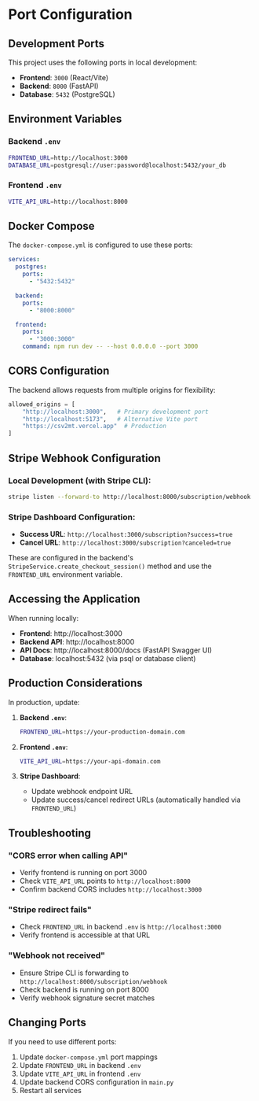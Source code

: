# Port Configuration

## Development Ports

This project uses the following ports in local development:

- **Frontend**: `3000` (React/Vite)
- **Backend**: `8000` (FastAPI)
- **Database**: `5432` (PostgreSQL)

## Environment Variables

### Backend `.env`
```bash
FRONTEND_URL=http://localhost:3000
DATABASE_URL=postgresql://user:password@localhost:5432/your_db
```

### Frontend `.env`
```bash
VITE_API_URL=http://localhost:8000
```

## Docker Compose

The `docker-compose.yml` is configured to use these ports:

```yaml
services:
  postgres:
    ports:
      - "5432:5432"

  backend:
    ports:
      - "8000:8000"

  frontend:
    ports:
      - "3000:3000"
    command: npm run dev -- --host 0.0.0.0 --port 3000
```

## CORS Configuration

The backend allows requests from multiple origins for flexibility:

```python
allowed_origins = [
    "http://localhost:3000",   # Primary development port
    "http://localhost:5173",   # Alternative Vite port
    "https://csv2mt.vercel.app"  # Production
]
```

## Stripe Webhook Configuration

### Local Development (with Stripe CLI):
```bash
stripe listen --forward-to http://localhost:8000/subscription/webhook
```

### Stripe Dashboard Configuration:
- **Success URL**: `http://localhost:3000/subscription?success=true`
- **Cancel URL**: `http://localhost:3000/subscription?canceled=true`

These are configured in the backend's `StripeService.create_checkout_session()` method and use the `FRONTEND_URL` environment variable.

## Accessing the Application

When running locally:

- **Frontend**: http://localhost:3000
- **Backend API**: http://localhost:8000
- **API Docs**: http://localhost:8000/docs (FastAPI Swagger UI)
- **Database**: localhost:5432 (via psql or database client)

## Production Considerations

In production, update:

1. **Backend `.env`**:
   ```bash
   FRONTEND_URL=https://your-production-domain.com
   ```

2. **Frontend `.env`**:
   ```bash
   VITE_API_URL=https://your-api-domain.com
   ```

3. **Stripe Dashboard**:
   - Update webhook endpoint URL
   - Update success/cancel redirect URLs (automatically handled via `FRONTEND_URL`)

## Troubleshooting

### "CORS error when calling API"
- Verify frontend is running on port 3000
- Check `VITE_API_URL` points to `http://localhost:8000`
- Confirm backend CORS includes `http://localhost:3000`

### "Stripe redirect fails"
- Check `FRONTEND_URL` in backend `.env` is `http://localhost:3000`
- Verify frontend is accessible at that URL

### "Webhook not received"
- Ensure Stripe CLI is forwarding to `http://localhost:8000/subscription/webhook`
- Check backend is running on port 8000
- Verify webhook signature secret matches

## Changing Ports

If you need to use different ports:

1. Update `docker-compose.yml` port mappings
2. Update `FRONTEND_URL` in backend `.env`
3. Update `VITE_API_URL` in frontend `.env`
4. Update backend CORS configuration in `main.py`
5. Restart all services
